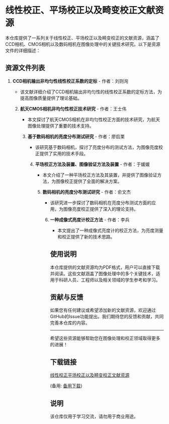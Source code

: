 # 线性校正、平场校正以及畸变校正文献资源

本仓库提供了一系列关于线性校正、平场校正以及畸变校正的文献资源，涵盖了CCD相机、CMOS相机以及数码相机在图像处理中的关键技术研究。以下是资源文件的详细描述：

## 资源文件列表

1. **CCD相机输出非均匀性线性校正系数的定标** - 作者：刘则洵
   - 该文献详细介绍了CCD相机输出非均匀性的线性校正系数的定标方法，为提高图像质量提供了理论基础。

   2. **航天CMOS相机非均匀性校正技术研究** - 作者：王士伟
      - 本文探讨了航天CMOS相机在非均匀性校正方面的技术研究，为航天图像处理提供了重要的技术支持。

      3. **基于数码相机的亮度分布测试研究** - 作者：廖启栗
         - 该研究基于数码相机，探讨了亮度分布的测试方法，为图像亮度校正提供了实用的技术手段。

         4. **平场校正方法及装置、图像验证方法及装置** - 作者：于媛媛
            - 本文介绍了一种平场校正方法及其装置，并提供了图像验证方法，为图像校正提供了全面的解决方案。

            5. **数码相机的亮度分布测试研究** - 作者：俞文杰
               - 该研究进一步探讨了数码相机在亮度分布测试方面的应用，为图像亮度校正提供了深入的理论支持。

               6. **一种成像式亮度计校正方法** - 作者：李兵
                  - 本文提出了一种成像式亮度计的校正方法，为亮度测量和校正提供了新的技术思路。

                  ## 使用说明

                  本仓库提供的文献资源均为PDF格式，用户可以直接下载并阅读。这些文献涵盖了图像处理中的多个关键技术，适用于科研人员、工程师以及相关领域的学生参考和学习。

                  ## 贡献与反馈

                  如果您有任何建议或希望添加新的文献资源，欢迎通过GitHub的Issue功能提出。我们期待您的反馈和贡献，共同完善本仓库的内容。

                  ---

                  希望这些资源能够帮助您在图像处理和校正领域取得更多的进展！

                  ## 下载链接
                  [线性校正平场校正以及畸变校正文献资源](https://pan.quark.cn/s/9d0d2755ac50) 

                  (备用: [备用下载](https://pan.baidu.com/s/1rVz9lpcuA5tp7BaCrOYfTA?pwd=1234))

                  ## 说明

                  该仓库仅用于学习交流，请勿用于商业用途。
